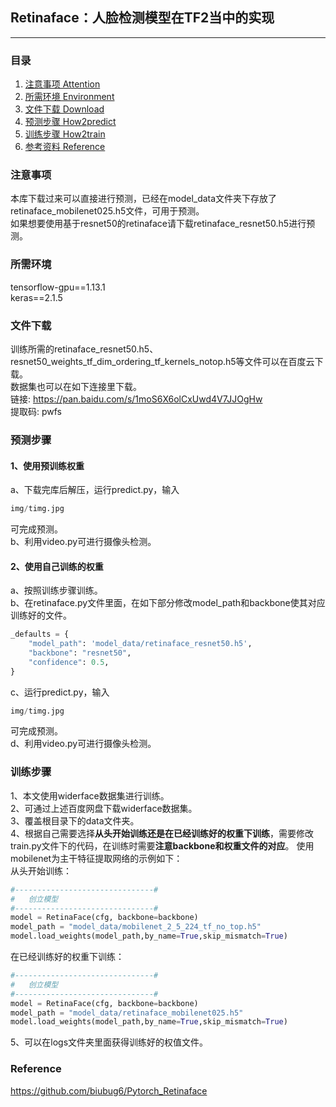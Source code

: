 ## Retinaface：人脸检测模型在TF2当中的实现
---

### 目录
1. [注意事项 Attention](#注意事项)
2. [所需环境 Environment](#所需环境)
3. [文件下载 Download](#文件下载)
4. [预测步骤 How2predict](#预测步骤)
5. [训练步骤 How2train](#训练步骤)
6. [参考资料 Reference](#Reference)

### 注意事项
本库下载过来可以直接进行预测，已经在model_data文件夹下存放了retinaface_mobilenet025.h5文件，可用于预测。  
如果想要使用基于resnet50的retinaface请下载retinaface_resnet50.h5进行预测。  

### 所需环境
tensorflow-gpu==1.13.1  
keras==2.1.5  

### 文件下载
训练所需的retinaface_resnet50.h5、resnet50_weights_tf_dim_ordering_tf_kernels_notop.h5等文件可以在百度云下载。    
数据集也可以在如下连接里下载。    
链接: https://pan.baidu.com/s/1moS6X6olCxUwd4V7JJOgHw   
提取码: pwfs   

### 预测步骤
#### 1、使用预训练权重
a、下载完库后解压，运行predict.py，输入  
```python
img/timg.jpg
```
可完成预测。  
b、利用video.py可进行摄像头检测。  
#### 2、使用自己训练的权重
a、按照训练步骤训练。  
b、在retinaface.py文件里面，在如下部分修改model_path和backbone使其对应训练好的文件。  
```python
_defaults = {
    "model_path": 'model_data/retinaface_resnet50.h5',
    "backbone": "resnet50",
    "confidence": 0.5,
}
```
c、运行predict.py，输入  
```python
img/timg.jpg
```
可完成预测。  
d、利用video.py可进行摄像头检测。  

### 训练步骤
1、本文使用widerface数据集进行训练。  
2、可通过上述百度网盘下载widerface数据集。  
3、覆盖根目录下的data文件夹。  
4、根据自己需要选择**从头开始训练还是在已经训练好的权重下训练**，需要修改train.py文件下的代码，在训练时需要**注意backbone和权重文件的对应**。
使用mobilenet为主干特征提取网络的示例如下：   
从头开始训练：    
```python
#-------------------------------#
#   创立模型
#-------------------------------#
model = RetinaFace(cfg, backbone=backbone)
model_path = "model_data/mobilenet_2_5_224_tf_no_top.h5"
model.load_weights(model_path,by_name=True,skip_mismatch=True)
```
在已经训练好的权重下训练：   
```python
#-------------------------------#
#   创立模型
#-------------------------------#
model = RetinaFace(cfg, backbone=backbone)
model_path = "model_data/retinaface_mobilenet025.h5"
model.load_weights(model_path,by_name=True,skip_mismatch=True)
```
5、可以在logs文件夹里面获得训练好的权值文件。  

### Reference
https://github.com/biubug6/Pytorch_Retinaface

